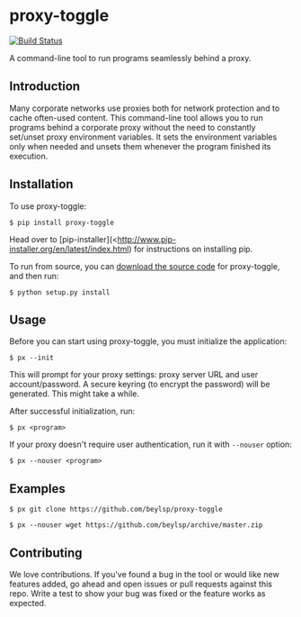 # proxy-toggle

[![Build Status](https://travis-ci.org/beylsp/proxy-toggle.svg?branch=master)](https://travis-ci.org/beylsp/proxy-toggle)

A command-line tool to run programs seamlessly behind a proxy.

## Introduction

Many corporate networks use proxies both for network protection and to cache often-used content. This command-line tool allows you to run programs behind a corporate proxy without the need to constantly set/unset proxy environment variables. It sets the environment variables only when needed and unsets them whenever the program finished its execution.

## Installation

To use proxy-toggle:

```
$ pip install proxy-toggle
```
Head over to [pip-installer](<http://www.pip-installer.org/en/latest/index.html) for instructions on installing pip.

To run from source, you can [download the source code](https://github.com/beylsp/proxy-toggle) for proxy-toggle, and then run:

```
$ python setup.py install
```

## Usage

Before you can start using proxy-toggle, you must initialize the application:

```
$ px --init
```

This will prompt for your proxy settings: proxy server URL and user account/password. A secure keyring (to encrypt the password) will be generated. This might take a while.

After successful initialization, run:

```
$ px <program>
```

If your proxy doesn't require user authentication, run it with `--nouser` option:

```
$ px --nouser <program>
```

## Examples

```
$ px git clone https://github.com/beylsp/proxy-toggle

$ px --nouser wget https://github.com/beylsp/archive/master.zip
```

## Contributing

We love contributions. If you've found a bug in the tool or would like new features added, go ahead and open issues or pull requests against this repo. Write a test to show your bug was fixed or the feature works as expected.
